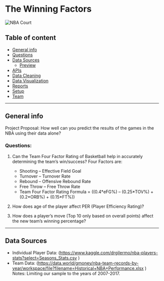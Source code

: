 # The Winning Factors


![NBA Court](../Project1-NBA/Images/basketballcourt.png)

## Table of content

* [General info](#general-info)
* [Questions](#questions)
* [Data Sources](#data_sources)
    * [Preview](#preview)
* [APIs](#APIs)
* [Data Cleaning](#Data_Cleaning)
* [Data Visualization](#Data_Visualization)
* [Reports](#reports)
* [Setup](#setup)
* [Team](#team)
  
****

## **General info**

Project Proposal: How well can you predict the results of the games in the NBA using their data alone?

### Questions:

1. Can the Team Four Factor Rating of Basketball help in accurately determining the team’s win/success? Four Factors are:
    * Shooting – Effective Field Goal
    * Turnover – Turnover Rate
    * Rebound – Offensive Rebound Rate
    * Free Throw – Free Throw Rate
    * Team Four Factor Rating Formula = ((0.4\*eFG%) – (0.25\*TOV%) + (0.2\*ORB%) + (0.15\*FT%))

2. How does age of the player affect PER (Player Efficiency Rating)?
3. How does a player’s move (Top 10 only based on overall points) affect the new team’s winning percentage?

****

## **Data Sources**

* Individual Player Data: (https://www.kaggle.com/drgilermo/nba-players-stats?select=Seasons_Stats.csv
)  
* Team Data:  (https://data.world/gmoney/nba-team-records-by-year/workspace/file?filename=Historical+NBA+Performance.xlsx
)  
Notes: Limiting our sample to the years of 2007-2017.
